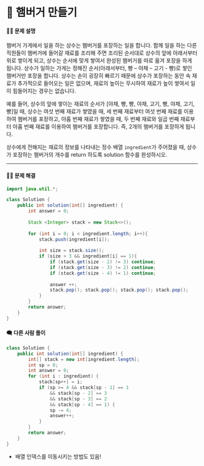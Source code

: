 # 💚 햄버거 만들기

[📝 문제링크]: https://school.programmers.co.kr/learn/courses/30/lessons/133502



#### 💁‍♀️ 문제 설명

햄버거 가게에서 일을 하는 상수는 햄버거를 포장하는 일을 합니다. 함께 일을 하는 다른 직원들이 햄버거에 들어갈 재료를 조리해 주면 조리된 순서대로 상수의 앞에 아래서부터 위로 쌓이게 되고, 상수는 순서에 맞게 쌓여서 완성된 햄버거를 따로 옮겨 포장을 하게 됩니다. 상수가 일하는 가게는 정해진 순서(아래서부터, 빵 – 야채 – 고기 - 빵)로 쌓인 햄버거만 포장을 합니다. 상수는 손이 굉장히 빠르기 때문에 상수가 포장하는 동안 속 재료가 추가적으로 들어오는 일은 없으며, 재료의 높이는 무시하여 재료가 높이 쌓여서 일이 힘들어지는 경우는 없습니다.

예를 들어, 상수의 앞에 쌓이는 재료의 순서가 [야채, 빵, 빵, 야채, 고기, 빵, 야채, 고기, 빵]일 때, 상수는 여섯 번째 재료가 쌓였을 때, 세 번째 재료부터 여섯 번째 재료를 이용하여 햄버거를 포장하고, 아홉 번째 재료가 쌓였을 때, 두 번째 재료와 일곱 번째 재료부터 아홉 번째 재료를 이용하여 햄버거를 포장합니다. 즉, 2개의 햄버거를 포장하게 됩니다.

상수에게 전해지는 재료의 정보를 나타내는 정수 배열 `ingredient`가 주어졌을 때, 상수가 포장하는 햄버거의 개수를 return 하도록 solution 함수를 완성하시오.



----



#### 🤸‍♂️ 문제 해결

```java
import java.util.*;

class Solution {
    public int solution(int[] ingredient) {
        int answer = 0;
        
        Stack <Integer> stack = new Stack<>();
        
        for (int i = 0; i < ingredient.length; i++){
            stack.push(ingredient[i]);
            
            int size = stack.size();
            if (size > 3 && ingredient[i] == 1){
                if (stack.get(size - 2) != 3) continue;
                if (stack.get(size - 3) != 2) continue;
                if (stack.get(size - 4) != 1) continue;
                
                answer ++;
                stack.pop(); stack.pop(); stack.pop(); stack.pop();
            }        
        }
        return answer;
    }
}
```



#### 🗨 다른 사람 풀이

```java
class Solution {
    public int solution(int[] ingredient) {
        int[] stack = new int[ingredient.length];
        int sp = 0;
        int answer = 0;
        for (int i : ingredient) {
            stack[sp++] = i;
            if (sp >= 4 && stack[sp - 1] == 1
                && stack[sp - 2] == 3
                && stack[sp - 3] == 2
                && stack[sp - 4] == 1) {
                sp -= 4;
                answer++;
            }
        }
        return answer;
    }
}

```

- 배열 인덱스를 이동시키는 방법도 있음!
